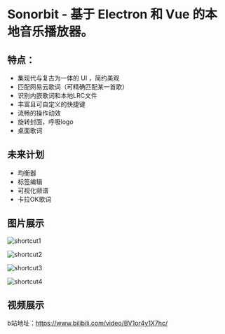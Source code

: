 # Sonorbit - 基于 Electron 和 Vue 的本地音乐播放器。

## 特点：

- 集现代与复古为一体的 UI ，简约美观
- 匹配网易云歌词（可精确匹配某一首歌）
- 识别内嵌歌词和本地LRC文件
- 丰富且可自定义的快捷键
- 流畅的操作动效
- 旋转封面，呼吸logo
- 桌面歌词



## 未来计划

- 均衡器
- 标签编辑
- 可视化频谱
- 卡拉OK歌词



## 图片展示

![shortcut1](images/截图20240104224403.png)

![shortcut2](images/截图20240104224443.png)

![shortcut3](images/截图20240104224513.png)

![shortcut4](images/截图20240104224537.png)



## 视频展示

b站地址：https://www.bilibili.com/video/BV1or4y1X7hc/
